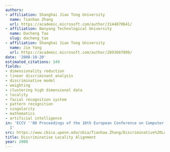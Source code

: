 ```yaml
---
authors:
- affiliation: Shanghai Jiao Tong University
  name: Tianhao Zhang
  url: https://academic.microsoft.com/author/2144870641/
- affiliation: Nanyang Technological University
  name: Dacheng Tao
  slug: dacheng_tao
- affiliation: Shanghai Jiao Tong University
  name: Jie Yang
  url: https://academic.microsoft.com/author/2893607809/
date: '2008-10-20'
estimated_citations: 149
fields:
- dimensionality reduction
- linear discriminant analysis
- discriminative model
- weighting
- clustering high dimensional data
- locality
- facial recognition system
- pattern recognition
- singularity
- mathematics
- artificial intelligence
in: 'ECCV ''08 Proceedings of the 10th European Conference on Computer Vision: Part
  I'
src: https://www.cbica.upenn.edu/sbia/Tianhao.Zhang/Discriminative%20Locality%20Alignment.pdf
title: Discriminative Locality Alignment
year: 2008
---
```

